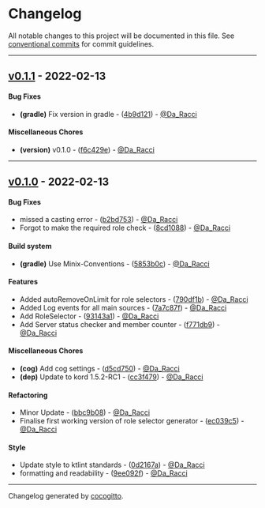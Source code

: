 # Changelog
All notable changes to this project will be documented in this file. See [conventional commits](https://www.conventionalcommits.org/) for commit guidelines.

- - -
## [v0.1.1](https://github.com/Da_Racci/ElixirBot/compare/v0.1.0..v0.1.1) - 2022-02-13
#### Bug Fixes
- **(gradle)** Fix version in gradle - ([4b9d121](https://github.com/Da_Racci/ElixirBot/commit/4b9d121f0ba9b61b85973b37b8c00550575288e9)) - [@Da_Racci](https://github.com/Da_Racci)
#### Miscellaneous Chores
- **(version)** v0.1.0 - ([f6c429e](https://github.com/Da_Racci/ElixirBot/commit/f6c429ece4a701ce613be7d128ca2cf8d383fb95)) - [@Da_Racci](https://github.com/Da_Racci)
- - -

## [v0.1.0](https://github.com/Da_Racci/ElixirBot/compare/v0.0.1..v0.1.0) - 2022-02-13
#### Bug Fixes
- missed a casting error - ([b2bd753](https://github.com/Da_Racci/ElixirBot/commit/b2bd753e12acdab971658303b594d43f9671b15a)) - [@Da_Racci](https://github.com/Da_Racci)
- Forgot to make the required role check - ([8cd1088](https://github.com/Da_Racci/ElixirBot/commit/8cd1088cea43494f1038147dd497d00df6d7f71b)) - [@Da_Racci](https://github.com/Da_Racci)
#### Build system
- **(gradle)** Use Minix-Conventions - ([5853b0c](https://github.com/Da_Racci/ElixirBot/commit/5853b0c9bf186de4ee2c68244df74131973d5cf9)) - [@Da_Racci](https://github.com/Da_Racci)
#### Features
- Added autoRemoveOnLimit for role selectors - ([790df1b](https://github.com/Da_Racci/ElixirBot/commit/790df1b79fad4e35cb7ad807e17dc3fe82d8ed53)) - [@Da_Racci](https://github.com/Da_Racci)
- Added Log events for all main sources - ([7a7c87f](https://github.com/Da_Racci/ElixirBot/commit/7a7c87f738e23a935a8558869ec62a7034b45059)) - [@Da_Racci](https://github.com/Da_Racci)
- Add RoleSelector - ([93143a1](https://github.com/Da_Racci/ElixirBot/commit/93143a15be56bd7fcfad9cfe312a33e3226c674d)) - [@Da_Racci](https://github.com/Da_Racci)
- Add Server status checker and member counter - ([f771db9](https://github.com/Da_Racci/ElixirBot/commit/f771db950f81837fe46152d1f0c0407dcedfb21a)) - [@Da_Racci](https://github.com/Da_Racci)
#### Miscellaneous Chores
- **(cog)** Add cog settings - ([d5cd750](https://github.com/Da_Racci/ElixirBot/commit/d5cd750939ca4b42bfea0ac5cc4f1447e4ff7eb2)) - [@Da_Racci](https://github.com/Da_Racci)
- **(dep)** Update to kord 1.5.2-RC1 - ([cc3f479](https://github.com/Da_Racci/ElixirBot/commit/cc3f479a3bb76457c79dcb85f9c6b3ce7a11a742)) - [@Da_Racci](https://github.com/Da_Racci)
#### Refactoring
- Minor Update - ([bbc9b08](https://github.com/Da_Racci/ElixirBot/commit/bbc9b086eb16e714357bd92f6444ca7b57707b4b)) - [@Da_Racci](https://github.com/Da_Racci)
- Finalise first working version of role selector generator - ([ec039c5](https://github.com/Da_Racci/ElixirBot/commit/ec039c5505b1a16472cfb221ab70242e44eae136)) - [@Da_Racci](https://github.com/Da_Racci)
#### Style
- Update style to ktlint standards - ([0d2167a](https://github.com/Da_Racci/ElixirBot/commit/0d2167a16114b7730f7418f0490e3d53ed459f9d)) - [@Da_Racci](https://github.com/Da_Racci)
- formatting and readability - ([9ee092f](https://github.com/Da_Racci/ElixirBot/commit/9ee092f0926180b726bc76c81cb91b710c750a8a)) - [@Da_Racci](https://github.com/Da_Racci)
- - -

Changelog generated by [cocogitto](https://github.com/cocogitto/cocogitto).
